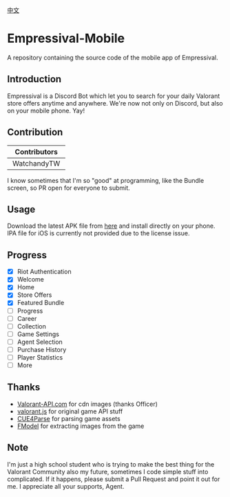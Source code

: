 [中文](https://github.com/WindowsedCS/Empressival-Mobile/blob/development/README_zh-TW.md)

# Empressival-Mobile
A repository containing the source code of the mobile app of Empressival.

## Introduction
Empressival is a Discord Bot which let you to search for your daily Valorant store offers anytime and anywhere. We're now not only on Discord, but also on your mobile phone. Yay!

## Contribution
| Contributors |
|:-----------:|
| WatchandyTW |

I know sometimes that I'm so "good" at programming, like the Bundle screen, so PR open for everyone to submit.

## Usage
Download the latest APK file from [here](https://github.com/WindowsedCS/Empressival-Mobile/releases) and install directly on your phone. IPA file for iOS is currently not provided due to the license issue.

## Progress
- [x] Riot Authentication
- [x] Welcome
- [x] Home
- [x] Store Offers
- [x] Featured Bundle
- [ ] Progress
- [ ] Career
- [ ] Collection
- [ ] Game Settings
- [ ] Agent Selection
- [ ] Purchase History
- [ ] Player Statistics
- [ ] More

## Thanks 
- [Valorant-API.com](https://valorant-api.com/) for cdn images (thanks Officer)
- [valorant.js](https://github.com/liamcottle/valorant.js) for original game API stuff
- [CUE4Parse](https://github.com/FabianFG/CUE4Parse) for parsing game assets
- [FModel](https://fmodel.app) for extracting images from the game

## Note
I'm just a high school student who is trying to make the best thing for the Valorant Community also my future, sometimes I code simple stuff into complicated. If it happens, please submit a Pull Request and point it out for me. I appreciate all your supports, Agent.
